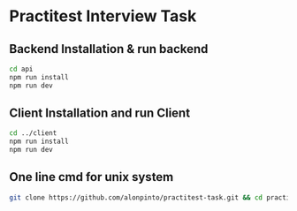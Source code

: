 # Practitest Interview Task

## Backend Installation & run backend

```bash
cd api
npm run install
npm run dev
```

## Client Installation and run Client

```bash
cd ../client
npm run install
npm run dev
```

## One line cmd for unix system

```bash
git clone https://github.com/alonpinto/practitest-task.git && cd practitest-task/backend && npm i && npm run dev && cd ../client && npm i && npm run dev
```
